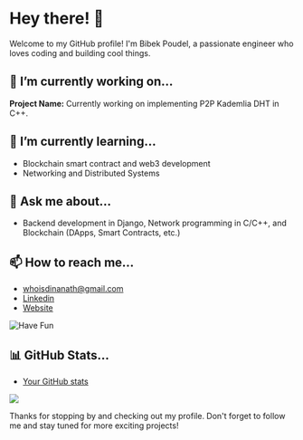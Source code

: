 

<!--
**whoisdinanath/whoisdinanath** is a ✨ _special_ ✨ repository because its `README.md` (this file) appears on your GitHub profile.

Here are some ideas to get you started:

- 🔭 I’m currently working on ...
- 🌱 I’m currently learning ...
- 👯 I’m looking to collaborate on ...
- 🤔 I’m looking for help with ...
- 💬 Ask me about ...
- 📫 How to reach me: ...
- 😄 Pronouns: ...
- ⚡ Fun fact: ...
-->

# Hey there! 👋

Welcome to my GitHub profile! I'm Bibek Poudel, a passionate engineer who loves coding and building cool things.

## 🔭 I’m currently working on...

**Project Name:** Currently working on implementing P2P Kademlia DHT in C++.

## 🌱 I’m currently learning...

- Blockchain smart contract and web3 development
- Networking and Distributed Systems

## 💬 Ask me about...

- Backend development in Django, Network programming in C/C++, and Blockchain (DApps, Smart Contracts, etc.)

## 📫 How to reach me...

- whoisdinanath@gmail.com
- [Linkedin](https://www.linkedin.com/in/whoisdinanath/)
- [Website](mbibek.dev)

<!-- ## ⚡ Fun fact about me...
- I love  -->
![Have Fun](f0b3cebe-450d-34ab-d29b-915a4400f8b4.svg)


## 📊 GitHub Stats...

 - [Your GitHub stats](https://github-readme-stats.vercel.app/api?username=yourusername&show_icons=true&theme=radical)
<a>
    <img align="center" src="https://github-readme-stats.vercel.app/api?username=whoisdinanath&show_icons=true&theme=radical" />
</a>


Thanks for stopping by and checking out my profile. Don't forget to follow me and stay tuned for more exciting projects!




